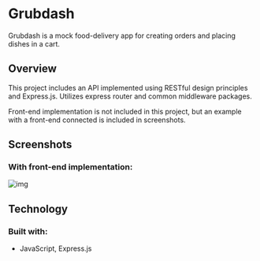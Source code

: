 # Grubdash

Grubdash is a mock food-delivery app for creating orders and placing dishes in a cart.

## Overview

This project includes an API implemented using RESTful design principles and Express.js.  Utilizes express router and common middleware packages.

Front-end implementation is not included in this project, but an example with a front-end connected is included in screenshots.

## Screenshots

### With front-end implementation:

![img](https://images.ctfassets.net/c7lxnbtvvcxm/4LmGQIVbchP9nSxprM6GRf/d0df0421c3eac33ad985d77cca94ebe2/GrubDash.png)

## Technology

### Built with:

* JavaScript, Express.js

